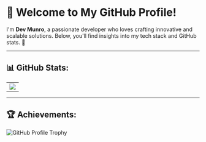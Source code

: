 # 👋 Welcome to My GitHub Profile!

I'm **Dev Munro**, a passionate developer who loves crafting innovative and scalable solutions. Below, you'll find insights into my tech stack and GitHub stats. 🚀

---



## 📊 GitHub Stats:
<table align="center">
  <tr>
    <td>
      <img src="https://github-readme-stats.vercel.app/api?username=devmunro&theme=dark&hide_border=false&include_all_commits=false&count_private=false" />
    </td>
  </tr>

</table>

---

## 🏆 Achievements:
![GitHub Profile Trophy](https://github-profile-trophy.vercel.app/?username=devmunro&theme=radical&no-frame=false&no-bg=false&margin-w=4)



